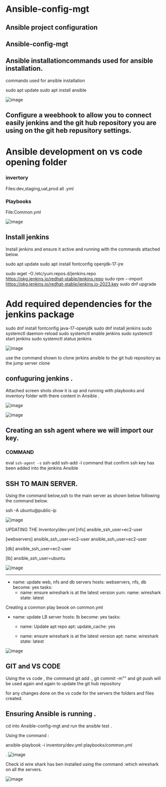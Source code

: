 # Ansible-config-mgt

## Ansible  project configuration

##  A n s i b l e - c o n f i g - m g t
 
## Ansible installationcommands used for ansible installation.

commands used for ansible installation

sudo apt update
sudo apt install ansible

![image](https://github.com/NANA-2016/Ansible-config-mgt/assets/141503408/5fbe35c2-06c9-46a9-9962-4608d90503fe)


 ## Configure a weebhook to allow you to connect easily jenkins and the git hub repository you are using on the git heb repusitory settings.

# Ansible development on vs code opening folder

 ### invertory
 Files:dev,staging,uat,prod all .yml

 ### Playbooks
 File:Common.yml
 
![image](https://github.com/NANA-2016/Ansible-config-mgt/assets/141503408/29dcfe09-f055-48be-aaff-eb3c98f7c24c)

## Install jenkins

 Install jenkins and ensure it active and running with the commands attached below.

 sudo apt update
sudo apt install fontconfig openjdk-17-jre

sudo wget -O /etc/yum.repos.d/jenkins.repo \
    https://pkg.jenkins.io/redhat-stable/jenkins.repo
sudo rpm --import https://pkg.jenkins.io/redhat-stable/jenkins.io-2023.key
sudo dnf upgrade
# Add required dependencies for the jenkins package
sudo dnf install fontconfig java-17-openjdk
sudo dnf install jenkins
sudo systemctl daemon-reload
sudo systemctl enable jenkins
sudo systemctl start jenkins
sudo systemctl status jenkins

![image](https://github.com/NANA-2016/Ansible-config-mgt/assets/141503408/b0e37d83-2b64-4f1a-972b-45c72aef68c4)

use the command shown to clone jerkins ansible  to the git hub repository as the jump server  clone <ansible-config-mgt repo link>

## confuguring jenkins .

Attached screen shots show it is up and running with playbooks and inventory folder with there content in Ansible .

![image](https://github.com/NANA-2016/Ansible-config-mgt/assets/141503408/8f958eae-bb6e-4449-979c-212d4ad83751)

![image](https://github.com/NANA-2016/Ansible-config-mgt/assets/141503408/d3736862-1a86-4a5b-847c-39d4117f6006)

 ## Creating an ssh agent where we will import our key.
 
 ### COMMAND 
eval `ssh-agent -s`
ssh-add <path-to-private-key>
ssh-add -l command that confirm ssh key has been added into the jenkins Ansible 

## SSH TO MAIN SERVER.

 Using the command below,ssh to the main server as shown below following the command below.
 
 ssh -A ubuntu@public-ip

![image](https://github.com/NANA-2016/Ansible-config-mgt/assets/141503408/a1b7d1fd-a2f5-4c50-bcf3-7c0df633dced)


 UPDATING THE Inventory/dev.yml
[nfs]
<NFS-Server-Private-IP-Address> ansible_ssh_user=ec2-user

[webservers]
<Web-Server1-Private-IP-Address> ansible_ssh_user=ec2-user
<Web-Server2-Private-IP-Address> ansible_ssh_user=ec2-user

[db]
<Database-Private-IP-Address> ansible_ssh_user=ec2-user 

[lb]
<Load-Balancer-Private-IP-Address> ansible_ssh_user=ubuntu

![image](https://github.com/NANA-2016/Ansible-config-mgt/assets/141503408/9a7fbcda-1f9b-425d-af6e-2d3aaa15050d)

---
- name: update web, nfs and db servers
  hosts: webservers, nfs, db
  become: yes
  tasks:
    - name: ensure wireshark is at the latest version
      yum:
        name: wireshark
        state: latest
   
Creating a common play beook on common.yml
- name: update LB server
  hosts: lb
  become: yes
  tasks:
    - name: Update apt repo
      apt: 
        update_cache: yes

    - name: ensure wireshark is at the latest version
      apt:
        name: wireshark
        state: latest

![image](https://github.com/NANA-2016/Ansible-config-mgt/assets/141503408/606320b4-8726-461f-a99a-889c52d61ea9)

## GIT and VS CODE

Using the vs code , the command git add ., git commit -m"" and git push will be used again and again to update the git hub repository 

for any changes done on the vs code for the servers the folders and files created.

## Ensuring Ansible is running .

cd into Ansible-config-mgt and run the ansible test .

 Using the command :
 
 ansible-playbook -i inventory/dev.yml playbooks/common.yml

. 
![image](https://github.com/NANA-2016/Ansible-config-mgt/assets/141503408/98be7b3d-32ee-40ac-8b1c-04407d1b601b)


Check id wire shark has ben installed using the command :which wireshark on all the servers.


![image](https://github.com/NANA-2016/Ansible-config-mgt/assets/141503408/c1859249-28ff-472f-99ab-c8efbf56363f)





 


 

